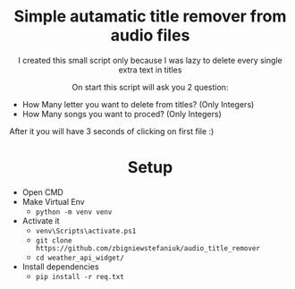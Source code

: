 <h1 align="center">Simple autamatic title remover from audio files</h1>
<p align="center">I created this small script only because I was lazy to delete every single extra text in titles </p>
<p align="center">On start this script will ask you 2 question:</p>

- How Many letter you want to delete from titles? (Only Integers)
- How Many songs you want to proced? (Only Integers)

After it you will have 3 seconds of clicking on first file :)

<h1 align="center">Setup</h1> 


- Open CMD
- Make Virtual Env
  - `python -m venv venv `
- Activate it
  - `venv\Scripts\activate.ps1`
  - `git clone https://github.com/zbigniewstefaniuk/audio_title_remover`
  - `cd weather_api_widget/`
- Install dependencies
  - `pip install -r req.txt`
